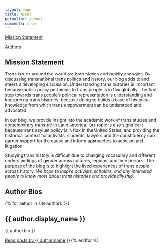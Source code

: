 ```yaml
---
layout: page
title: About
permalink: /about
comments: true
---
```


[Mission Statement](#mission)

[Authors](#authors)

<h2 id="mission">
Mission Statement
</h2>

<div>
<p>
Trans issues around the world are both hidden and rapidly changing. By discussing transnational trans politics and history, our blog adds to and steers a developing discussion. Understanding trans histories is important because public policy pertaining to trans people is in flux globally. The first step towards trans people’s political representation is understanding and interpreting trans histories, because doing so builds a base of historical knowledge from which trans empowerment can be understood and advocated.
</p>
<p>
In our blog, we provide insight into the academic work of trans studies and contemporary trans life in Latin America. Our topic is also significant because trans asylum policy is in flux in the United States, and providing the historical context for activists, students, lawyers and the constituency can garner support for the cause and inform approaches to activism and litigation. 
</p>
<p>
Studying trans history is difficult due to changing vocabulary and different understandings of gender across cultures, regions, and time periods. The purpose of the blog is to highlight the lived experiences of trans people across history.<em> We hope to inspire activists, scholars, and any interested people to know more about trans histories and provide allyship. </em>
</p>
</div>

<h2 id="authors">
Author Bios
</h2>

<div>
  {% for author in site.authors %}
      <h2>{{ author.display_name }}</h2>
      <p>{{ author.bio }}</p>
      <a href="{{ site.baseurl }}/{{ author.name }}">Read posts by {{ author.name }}</a>
  {% endfor %}
</div>
